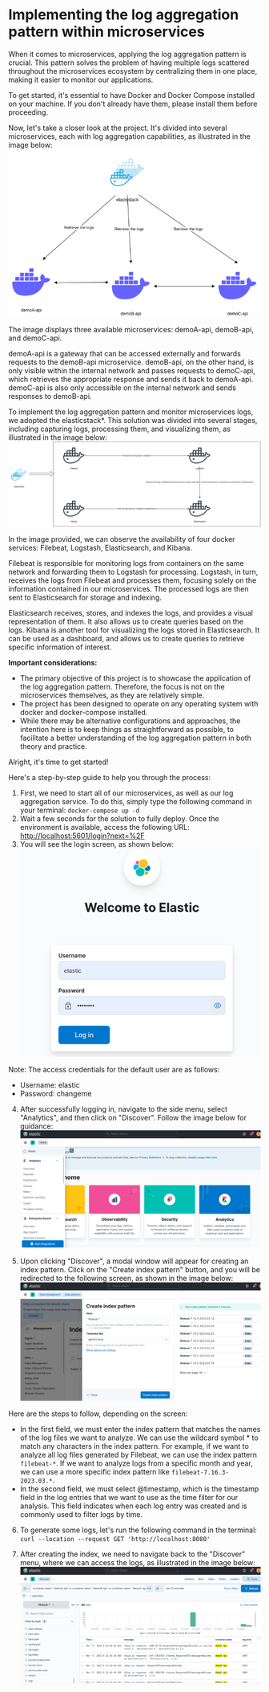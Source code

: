 # Implementing the log aggregation pattern within microservices

When it comes to microservices, applying the log aggregation pattern is crucial. This pattern solves the problem of having multiple logs scattered throughout the microservices ecosystem by centralizing them in one place, making it easier to monitor our applications.

To get started, it's essential to have Docker and Docker Compose installed on your machine. If you don't already have them, please install them before proceeding.

Now, let's take a closer look at the project. It's divided into several microservices, each with log aggregation capabilities, as illustrated in the image below:
<br />![](images/microservices_division.png)

The image displays three available microservices: demoA-api, demoB-api, and demoC-api.

demoA-api is a gateway that can be accessed externally and forwards requests to the demoB-api microservice. demoB-api, on the other hand, is only visible within the internal network and passes requests to demoC-api, which retrieves the appropriate response and sends it back to demoA-api. demoC-api is also only accessible on the internal network and sends responses to demoB-api.

To implement the log aggregation pattern and monitor microservices logs, we adopted the elasticstack*. This solution was divided into several stages, including capturing logs, processing them, and visualizing them, as illustrated in the image below:
![](images/elasticstack_division.png)

In the image provided, we can observe the availability of four docker services: Filebeat, Logstash, Elasticsearch, and Kibana.

Filebeat is responsible for monitoring logs from containers on the same network and forwarding them to Logstash for processing. Logstash, in turn, receives the logs from Filebeat and processes them, focusing solely on the information contained in our microservices. The processed logs are then sent to Elasticsearch for storage and indexing.

Elasticsearch receives, stores, and indexes the logs, and provides a visual representation of them. It also allows us to create queries based on the logs. Kibana is another tool for visualizing the logs stored in Elasticsearch. It can be used as a dashboard, and allows us to create queries to retrieve specific information of interest.

**Important considerations:**
<ul>
    <li>The primary objective of this project is to showcase the application of the log aggregation pattern. Therefore, the focus is not on the microservices themselves, as they are relatively simple.</li>
    <li>The project has been designed to operate on any operating system with docker and docker-compose installed.</li>
    <li>While there may be alternative configurations and approaches, the intention here is to keep things as straightforward as possible, to facilitate a better understanding of the log aggregation pattern in both theory and practice.</li>
</ul>

Alright, it's time to get started!

Here's a step-by-step guide to help you through the process:

1) First, we need to start all of our microservices, as well as our log aggregation service. To do this, simply type the following command in your terminal: `docker-compose up -d`
2) Wait a few seconds for the solution to fully deploy. Once the environment is available, access the following URL: 
[http://localhost:5601/login?next=%2F]()
3) You will see the login screen, as shown below:
<br />![](images/login_elastic.png)

Note: The access credentials for the default user are as follows:
- Username: elastic
- Password: changeme

4) After successfully logging in, navigate to the side menu, select "Analytics", and then click on "Discover". Follow the image below for guidance:
![](images/selected_discover_create_index.png)

5) Upon clicking "Discover", a modal window will appear for creating an index pattern. Click on the "Create index pattern" button, and you will be redirected to the following screen, as shown in the image below:
![](images/create_index_pattern.png)

Here are the steps to follow, depending on the screen:

- In the first field, we must enter the index pattern that matches the names of the log files we want to analyze. We can use the wildcard symbol * to match any characters in the index pattern. For example, if we want to analyze all log files generated by Filebeat, we can use the index pattern `filebeat-*`. If we want to analyze logs from a specific month and year, we can use a more specific index pattern like `filebeat-7.16.3-2023.03.*`.
- In the second field, we must select @timestamp, which is the timestamp field in the log entries that we want to use as the time filter for our analysis. This field indicates when each log entry was created and is commonly used to filter logs by time.

6) To generate some logs, let's run the following command in the terminal: `curl --location --request GET 'http://localhost:8080'`

7) After creating the index, we need to navigate back to the "Discover" menu, where we can access the logs, as illustrated in the image below:
![](images/detail_logs.png)

